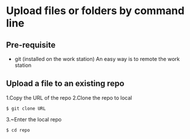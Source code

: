 # Upload files or folders by command line

## Pre-requisite
* git (installed on the work station)
An easy way is to remote the work station

## Upload a file to an existing repo
1.Copy the URL of the repo
2.Clone the repo to local
```
$ git clone URL
```
3.~Enter the local repo
```
$ cd repo
```